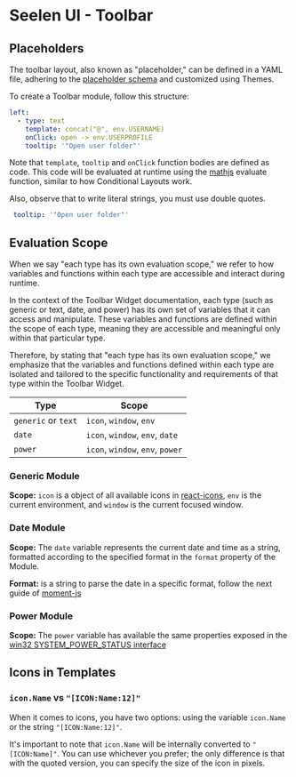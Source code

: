 # Seelen UI - Toolbar

## Placeholders
The toolbar layout, also known as "placeholder," can be defined in a YAML file, adhering to the [placeholder schema](./schemas/placeholder.schema.json) and customized using Themes.

To create a Toolbar module, follow this structure:

```yaml
left:
  - type: text
    template: concat("@", env.USERNAME)
    onClick: open -> env.USERPROFILE
    tooltip: '"Open user folder"'
```

Note that `template`, `tooltip` and `onClick` function bodies are defined as code. This code will be evaluated at runtime using the [mathjs](https://mathjs.org/) evaluate function, similar to how Conditional Layouts work.

Also, observe that to write literal strings, you must use double quotes.

```yaml
 tooltip: '"Open user folder"'
```

## Evaluation Scope

When we say "each type has its own evaluation scope," we refer to how variables and functions within each type are accessible and interact during runtime.

In the context of the Toolbar Widget documentation, each type (such as generic or text, date, and power) has its own set of variables that it can access and manipulate. These variables and functions are defined within the scope of each type, meaning they are accessible and meaningful only within that particular type.

Therefore, by stating that "each type has its own evaluation scope," we emphasize that the variables and functions defined within each type are isolated and tailored to the specific functionality and requirements of that type within the Toolbar Widget.

| Type | Scope |
| ---- | ----- |
| `generic` or `text` | `icon`, `window`, `env` |
| `date` | `icon`, `window`, `env`, `date` |
| `power` | `icon`, `window`, `env`, `power` |

### Generic Module
**Scope:** `icon` is a object of all available icons in [react-icons](https://react-icons.github.io/react-icons/), `env` is the current environment, and `window` is the current focused window.


### Date Module
**Scope:** The `date` variable represents the current date and time as a string, formatted according to the specified format in the `format` property of the Module.

**Format:** is a string to parse the date in a specific format, follow the next guide of [moment-js](https://momentjscom.readthedocs.io/en/latest/moment/04-displaying/01-format/)

### Power Module
**Scope:** The `power` variable has available the same properties exposed in the [win32 SYSTEM_POWER_STATUS interface](https://learn.microsoft.com/en-us/windows/win32/api/winbase/ns-winbase-system_power_status)

## Icons in Templates
### `icon.Name` vs `"[ICON:Name:12]"`

When it comes to icons, you have two options: using the variable `icon.Name` or the string `"[ICON:Name:12]"`. 

It's important to note that `icon.Name` will be internally converted to `"[ICON:Name]"`. You can use whichever you prefer; the only difference is that with the quoted version, you can specify the size of the icon in pixels.
